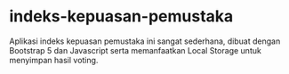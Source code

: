 # indeks-kepuasan-pemustaka

Aplikasi indeks kepuasan pemustaka ini sangat sederhana, dibuat dengan Bootstrap 5 dan Javascript serta memanfaatkan Local Storage untuk menyimpan hasil voting.
